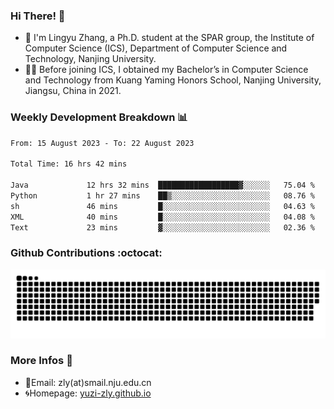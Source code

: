 ### Hi There! 👋 
- 🐳 I'm Lingyu Zhang, a Ph.D. student at the SPAR group, the Institute of Computer Science (ICS), Department of Computer Science and Technology, Nanjing University.
- 🧑‍🎓 Before joining ICS, I obtained my Bachelor’s in Computer Science and Technology from Kuang Yaming Honors School, Nanjing University, Jiangsu, China in 2021.

### Weekly Development Breakdown :bar_chart:

<!--START_SECTION:waka-->

```txt
From: 15 August 2023 - To: 22 August 2023

Total Time: 16 hrs 42 mins

Java             12 hrs 32 mins  ██████████████████▓░░░░░░   75.04 %
Python           1 hr 27 mins    ██▒░░░░░░░░░░░░░░░░░░░░░░   08.76 %
sh               46 mins         █░░░░░░░░░░░░░░░░░░░░░░░░   04.63 %
XML              40 mins         █░░░░░░░░░░░░░░░░░░░░░░░░   04.08 %
Text             23 mins         ▓░░░░░░░░░░░░░░░░░░░░░░░░   02.36 %
```

<!--END_SECTION:waka-->

### Github Contributions :octocat:

![](https://raw.githubusercontent.com/yuzi-zly/yuzi-zly/output/github-contribution-grid-snake.svg)              


### More Infos 📖

- 📧Email: zly(at)smail.nju.edu.cn
- 🌀Homepage: [yuzi-zly.github.io](https://yuzi-zly.github.io/)
